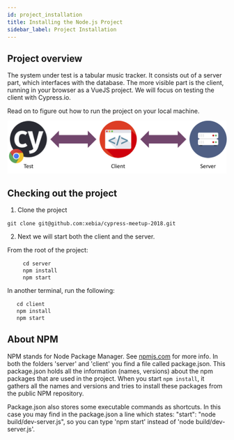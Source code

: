 ```yaml
---
id: project_installation
title: Installing the Node.js Project
sidebar_label: Project Installation
---
```

## Project overview
The system under test is a tabular music tracker. It consists out of a server part, which interfaces with the database. The more visible part is the client, running in your browser as a VueJS project. We will focus on testing the client with Cypress.io.

Read on to figure out how to run the project on your local machine.

![alt-text](/img/server_client.png)

## Checking out the project
1. Clone the project 

```
git clone git@github.com:xebia/cypress-meetup-2018.git
```

2. Next we will start both the client and the server.

From the root of the project:
```   
     cd server
     npm install
     npm start 
 ```

In another terminal, run the following:
 ```   
    cd client
    npm install
    npm start 
 ```  
  
 
 ## About NPM 
 NPM stands for Node Package Manager. See [npmjs.com](https://docs.npmjs.com/getting-started/what-is-npm#what-is-npm) for more info.
 In both the folders 'server' and 'client' you find a file called package.json.
 This package.json holds all the information (names, versions) about the npm packages that are used in the project. 
 When you start `npm install`, it gathers all the names and versions and tries to install these packages
 from the public NPM repository.
 
 Package.json also stores some executable commands as shortcuts.
 In this case you may find in the package.json a line which states: "start": "node build/dev-server.js",
 so you can type 'npm start' instead of 'node build/dev-server.js'.
